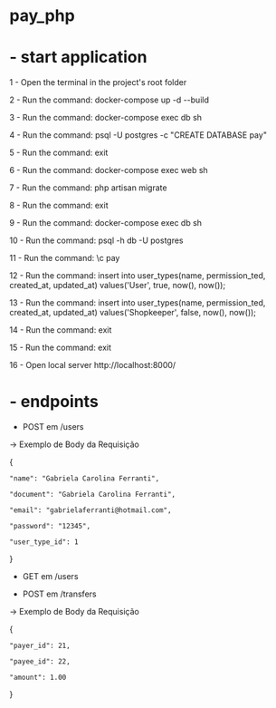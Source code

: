 # pay_php

# - start application

1 - Open the terminal in the project's root folder

2 - Run the command: docker-compose up -d --build

3 - Run the command: docker-compose exec db sh

4 - Run the command: psql -U postgres -c "CREATE DATABASE pay"

5 - Run the command: exit

6 - Run the command: docker-compose exec web sh

7 - Run the command: php artisan migrate

8 - Run the command: exit

9 - Run the command: docker-compose exec db sh

10 - Run the command: psql -h db -U postgres

11 - Run the command: \c pay

12 - Run the command: insert into user_types(name, permission_ted, created_at, updated_at) values('User', true, now(), now());

13 - Run the command: insert into user_types(name, permission_ted, created_at, updated_at) values('Shopkeeper', false, now(), now());

14 - Run the command: exit

15 - Run the command: exit

16 - Open local server http://localhost:8000/

# - endpoints

- POST em /users

-> Exemplo de Body da Requisição

{

    "name": "Gabriela Carolina Ferranti",
    
    "document": "Gabriela Carolina Ferranti",
    
    "email": "gabrielaferranti@hotmail.com",
    
    "password": "12345",
    
    "user_type_id": 1
    
}



- GET em /users



- POST em /transfers

-> Exemplo de Body da Requisição

{

    "payer_id": 21,
    
    "payee_id": 22,
    
    "amount": 1.00
    
}
